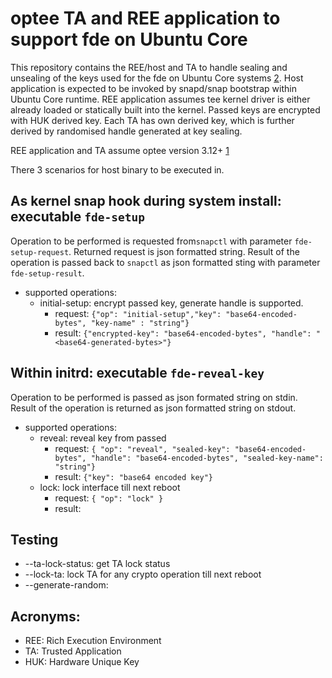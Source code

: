 # optee TA and REE application to support fde on Ubuntu Core

This repository contains the REE/host and TA to handle sealing and unsealing
of the keys used for the fde on Ubuntu Core systems [2].
Host application is expected to be invoked by snapd/snap bootstrap
within Ubuntu Core runtime.
REE application assumes tee kernel driver is either already loaded
or statically built into the kernel.
Passed keys are encrypted with HUK derived key. Each TA has own derived key,
which is further derived by randomised handle generated at key sealing.

REE application and TA assume optee version 3.12+  [1]

There 3 scenarios for host binary to be executed in.

## As kernel snap hook during system install: executable `fde-setup`
Operation to be performed is requested from`snapctl` with parameter `fde-setup-request`.
Returned request is json formatted string. Result of the operation
is passed back to `snapctl` as json formatted sting with parameter `fde-setup-result`.
* supported operations:
  * initial-setup: encrypt passed key, generate handle is supported.
    * request: `{"op": "initial-setup","key": "base64-encoded-bytes",
                     "key-name" : "string"}`
    * result: `{"encrypted-key": "base64-encoded-bytes",
               "handle": "<base64-generated-bytes>"}`

## Within initrd: executable `fde-reveal-key`
Operation to be performed is passed as json formated string on stdin. Result
of the operation is returned as json formatted string on stdout.
* supported operations:
  * reveal: reveal key from passed
    * request: `{ "op": "reveal", "sealed-key": "base64-encoded-bytes",
                 "handle": "base64-encoded-bytes", "sealed-key-name": "string"}`
    * result: `{"key": "base64 encoded key"}`
  * lock: lock interface till next reboot
    * request: `{ "op": "lock" }`
    * result:

## Testing
* --ta-lock-status: get TA lock status
* --lock-ta: lock TA for any crypto operation till next reboot
* --generate-random:

## Acronyms:
* REE: Rich Execution Environment
* TA: Trusted Application
* HUK: Hardware Unique Key

[1]: https://github.com/OP-TEE/optee_os
[2]: https://ubuntu.com/core

